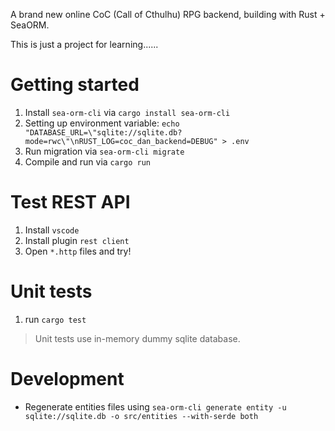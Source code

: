 A brand new online CoC (Call of Cthulhu) RPG backend, building with Rust + SeaORM.

This is just a project for learning......


# Getting started

1. Install `sea-orm-cli` via `cargo install sea-orm-cli`
2. Setting up environment variable: `echo "DATABASE_URL=\"sqlite://sqlite.db?mode=rwc\"\nRUST_LOG=coc_dan_backend=DEBUG" > .env`
3. Run migration via `sea-orm-cli migrate`
4. Compile and run via `cargo run`

# Test REST API

1. Install `vscode`
2. Install plugin `rest client`
3. Open `*.http` files and try!

# Unit tests

1. run `cargo test`

> Unit tests use in-memory dummy sqlite database.

# Development

* Regenerate entities files using `sea-orm-cli generate entity -u sqlite://sqlite.db -o src/entities --with-serde both`
